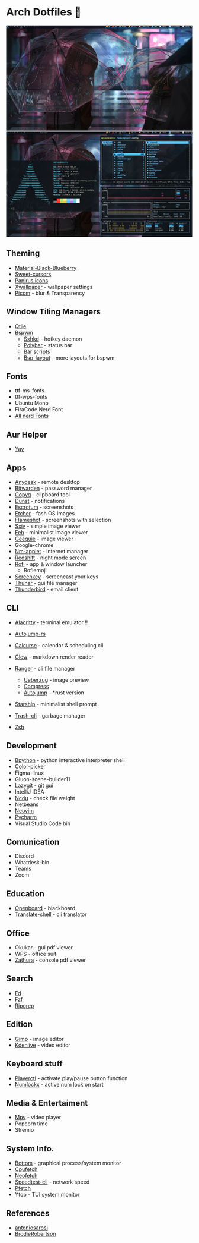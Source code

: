 # Arch Dotfiles 🥷

![1](https://github.com/Dgloor/dotfiles/blob/main/screenshots/05.png)
![2](https://github.com/Dgloor/dotfiles/blob/main/screenshots/06.png)

## Theming

- [Material-Black-Blueberry](https://www.gnome-look.org/p/1316887/)
- [Sweet-cursors](https://www.gnome-look.org/p/1393084/)
- [Papirus icons](https://www.gnome-look.org/p/1166289/)
- [Xwallpaper](https://github.com/stoeckmann/xwallpaper) - wallpaper settings
- [Picom](https://github.com/yshui/picom) - blur & Transparency

## Window Tiling Managers

- [Qtile](http://www.qtile.org/)
- [Bspwm](https://github.com/baskerville/bspwm)
  - [Sxhkd](https://github.com/baskerville/sxhkd) - hotkey daemon
  - [Polybar](https://github.com/polybar/polybar) - status bar
  - [Bar scripts](https://github.com/Dgloor/scripts)
  - [Bsp-layout](https://github.com/phenax/bsp-layout) - more layouts for bspwm

## Fonts

- ttf-ms-fonts
- ttf-wps-fonts
- Ubuntu Mono
- FiraCode Nerd Font
- [All nerd Fonts](https://www.nerdfonts.com/font-downloads)

## Aur Helper

- [Yay](https://github.com/Jguer/yay)

## Apps

- [Anydesk](https://anydesk.com/es) - remote desktop
- [Bitwarden](https://bitwarden.com/) - password manager
- [Copyq](https://github.com/hluk/CopyQ) - clipboard tool
- [Dunst](https://github.com/dunst-project/dunst) - notifications
- [Escrotum](https://github.com/Roger/escrotum) - screenshots
- [Etcher](https://github.com/balena-io/etcher) - fash OS Images
- [Flameshot](https://github.com/ManuelLR/docker-flameshot) - screenshots with selection
- [Sxiv](https://github.com/muennich/sxiv) - simple image viewer
- [Feh](https://github.com/derf/feh) - minimalist image viewer
- [Geequie](https://github.com/BestImageViewer/geeqie) - image viewer
- Google-chrome
- [Nm-applet](https://www.archlinux.org/packages/?name=network-manager-applet) - internet manager
- [Redshift](https://wiki.archlinux.org/index.php/redshift) - night mode screen
- [Rofi](https://github.com/davatorium/rofi) - app & window launcher
  - Rofiemoji
- [Screenkey](https://www.thregr.org/~wavexx/software/screenkey/) - screencast your keys
- [Thunar](https://wiki.archlinux.org/index.php/thunar) - gui file manager
- [Thunderbird](https://www.thunderbird.net/es-ES/) - email client

## CLI

- [Alacritty](https://github.com/alacritty/alacritty) - terminal emulator !!
- [Autojump-rs](https://github.com/xen0n/autojump-rs)
- [Calcurse](https://github.com/lfos/calcurse) - calendar & scheduling cli
- [Glow](https://github.com/charmbracelet/glow) - markdown render reader
- [Ranger](https://github.com/ranger/ranger) - cli file manager
  - [Ueberzug](https://github.com/ranger/ranger/wiki/Image-Previews) - image preview
  - [Compress](https://github.com/maximtrp/ranger-archives/blob/master/compress.py)
  - [Autojump](https://github.com/fdw/ranger-autojump) - \*rust version
- [Starship](https://starship.rs/) - minimalist shell prompt

- [Trash-cli](https://wiki.archlinux.org/index.php/Trash_management) - garbage manager
- [Zsh](<https://wiki.archlinux.org/index.php/Zsh_(Espa%C3%B1ol)>)

## Development

- [Bpython](https://github.com/bpython/bpython) - python interactive interpreter shell
- Color-picker
- Figma-linux
- Gluon-scene-builder11
- [Lazygit](https://github.com/jesseduffield/lazygit) - git gui
- IntelliJ IDEA
- [Ncdu](https://www.archlinux.org/packages/community/x86_64/ncdu/) - check file weight
- Netbeans
- [Neovim](https://github.com/neovim/neovim)
- [Pycharm](https://www.jetbrains.com/es-es/pycharm/)
- Visual Studio Code bin

## Comunication

- Discord
- Whatdesk-bin
- Teams
- Zoom

## Education

- [Openboard](https://openboard.ch/index.en.html) - blackboard
- [Translate-shell](https://github.com/soimort/translate-shell) - cli translator

## Office

- Okukar - gui pdf viewer
- WPS - office suit
- [Zathura](https://github.com/pwmt/zathura) - console pdf viewer

## Search

- [Fd](https://github.com/sharkdp/fd)
- [Fzf](https://github.com/junegunn/fzf)
- [Ripgrep](https://github.com/BurntSushi/ripgrep)

## Edition

- [Gimp](https://www.gimp.org/downloads/) - image editor
- [Kdenlive](https://kdenlive.org/es/) - video editor

## Keyboard stuff

- [Playerctl](https://github.com/altdesktop/playerctl) - activate play/pause button function
- [Numlockx](<https://wiki.archlinux.org/index.php/activating_numlock_on_bootup_(espa%c3%b1ol)>) - active num lock on start

## Media & Entertaiment

- [Mpv](https://github.com/mpv-player/mpv) - video player
- Popcorn time
- Stremio

## System Info.

- [Bottom](https://github.com/ClementTsang/bottom) - graphical process/system monitor
- [Cpufetch](https://github.com/Dr-Noob/cpufetch)
- [Neofetch](https://github.com/dylanaraps/neofetch)
- [Speedtest-cli](https://www.speedtest.net/es/apps/cli) - network speed
- [Pfetch](https://github.com/dylanaraps/pfetch)
- Ytop - TUI system monitor

## References

- [antoniosarosi](https://github.com/antoniosarosi/dotfiles)
- [BrodieRobertson](https://github.com/BrodieRobertson/dotfiles)

